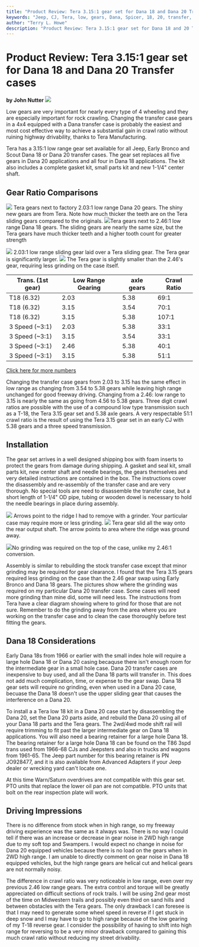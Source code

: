 ```yaml
---
title: "Product Review: Tera 3.15:1 gear set for Dana 18 and Dana 20 Transfer cases"
keywords: "Jeep, CJ, Tera, low, gears, Dana, Spicer, 18, 20, transfer, Mepco, gearing, Dana 20, Dana 18, case"
author: "Terry L. Howe"
description: "Product Review: Tera 3.15:1 gear set for Dana 18 and 20 Transfer case"
---
```

# Product Review: Tera 3.15:1 gear set for Dana 18 and Dana 20 Transfer cases

**by John Nutter** [![](/img/xfer/updates/terad20/tera1s.jpg)](/img/xfer/updates/terad20/tera1.jpg)

Low gears are very important for nearly every type of 4 wheeling and they are especially important for rock crawling. Changing the transfer case gears in a 4x4 equipped with a Dana transfer case is probably the easiest and most cost effective way to achieve a substantial gain in crawl ratio without ruining highway drivability, thanks to Tera Manufacturing. 

Tera has a 3.15:1 low range gear set available for all Jeep, Early Bronco and Scout Dana 18 or Dana 20 transfer cases. The gear set replaces all five gears in Dana 20 applications and all four in Dana 18 applications. The kit also includes a complete gasket kit, small parts kit and new 1-1/4" center shaft. 

## Gear Ratio Comparisons

[![](/img/xfer/updates/terad20/tera7s.jpg)](/img/xfer/updates/terad20/tera7.jpg) Tera gears next to factory 2.03:1 low range Dana 20 gears. The shiny new gears are from Tera. Note how much thicker the teeth are on the Tera sliding gears compared to the originals.  [![](/img/xfer/updates/terad20/tera6s.jpg)](/img/xfer/updates/terad20/tera6.jpg)Tera gears next to 2.46:1 low range Dana 18 gears. The sliding gears are nearly the same size, but the Tera gears have much thicker teeth and a higher tooth count for greater strength 

[![](/img/xfer/updates/terad20/tera8s.jpg)](/img/xfer/updates/terad20/tera8.jpg) 2.03:1 low range sliding gear laid over a Tera sliding gear. The Tera gear is significantly larger.  [![](/img/xfer/updates/terad20/tera9s.jpg)](/img/xfer/updates/terad20/tera9.jpg) The Tera gear is slightly smaller than the 2.46's gear, requiring less grinding on the case itself. 

Trans. (1st gear)| Low Range Gearing| axle gears| Crawl Ratio  
---|---|---|---  
T18 (6.32)| 2.03| 5.38| 69:1  
T18 (6.32)| 3.15| 3.54| 70:1  
T18 (6.32)| 3.15| 5.38| 107:1  
3 Speed (~3:1)| 2.03| 5.38| 33:1  
3 Speed (~3:1)| 3.15| 3.54| 33:1  
3 Speed (~3:1)| 2.46| 5.38| 40:1  
3 Speed (~3:1)| 3.15| 5.38| 51:1  
  
[Click here for more numbers](tratbl)

Changing the transfer case gears from 2.03 to 3.15 has the same effect in low range as changing from 3.54 to 5.38 gears while leaving high range unchanged for good freeway driving. Changing from a 2.46: low range to 3.15 is nearly the same as going from 4.56 to 5.38 gears. Three digit crawl ratios are possible with the use of a compound low type transmission such as a T-18, the Tera 3.15 gear set and 5.38 axle gears. A very respectable 51:1 crawl ratio is the result of using the Tera 3.15 gear set in an early CJ with 5.38 gears and a three speed transmission. 

## Installation

The gear set arrives in a well designed shipping box with foam inserts to protect the gears from damage during shipping. A gasket and seal kit, small parts kit, new center shaft and needle bearings, the gears themselves and very detailed instructions are contained in the box. The instructions cover the disassembly and re-assembly of the transfer case and are very thorough. No special tools are need to disassemble the transfer case, but a short length of 1-1/4" OD pipe, tubing or wooden dowel is necessary to hold the needle bearings in place during assembly. 

[![](/img/xfer/updates/terad20/tera3s.jpg)](/img/xfer/updates/terad20/tera3.jpg) Arrows point to the ridge I had to remove with a grinder. Your particular case may require more or less grinding.  [![](/img/xfer/updates/terad20/tera2s.jpg)](/img/xfer/updates/terad20/tera2.jpg) Tera gear slid all the way onto the rear output shaft. The arrow points to area where the ridge was ground away. 

[![](/img/xfer/updates/terad20/tera5s.jpg)](/img/xfer/updates/terad20/tera5.jpg)No grinding was required on the top of the case, unlike my 2.46:1 conversion.

Assembly is similar to rebuilding the stock transfer case except that minor grinding may be required for gear clearance. I found that the Tera 3.15 gears required less grinding on the case than the 2.46 gear swap using Early Bronco and Dana 18 gears. The pictures show where the grinding was required on my particular Dana 20 transfer case. Some cases will need more grinding than mine did, some will need less. The instructions from Tera have a clear diagram showing where to grind for those that are not sure. Remember to do the grinding away from the area where you are working on the transfer case and to clean the case thoroughly before test fitting the gears. 

## Dana 18 Considerations

Early Dana 18s from 1966 or earlier with the small index hole will require a large hole Dana 18 or Dana 20 casing becaquse there isn't enough room for the intermediate gear in a small hole case. Dana 20 transfer cases are inexpensive to buy used, and all the Dana 18 parts will transfer in. This does not add much complication, time, or expense to the gear swap. Dana 18 gear sets will require no grinding, even when used in a Dana 20 case, becuase the Dana 18 doesn't use the upper sliding gear that causes the interference on a Dana 20. 

To install a a Tera low 18 kit in a Dana 20 case start by disassembling the Dana 20, set the Dana 20 parts aside, and rebuild the Dana 20 using all of your Dana 18 parts and the Tera gears. The 2wd/4wd mode shift rail will require trimming to fit past the larger intermediate gear on Dana 18 applications. You will also need a bearing retainer for a large hole Dana 18. The bearing retainer for a large hole Dana 18 can be found on the T86 3spd trans used from 1966-68 CJs and Jeepsters and also in trucks and wagons from 1961-65. The Jeep part number for this bearing retainer is PN JO928477, and it is also available from Advanced Adapters if your Jeep dealer or wrecking yard can't locate one. 

At this time Warn/Saturn overdrives are not compatible with this gear set. PTO units that replace the lower oil pan are not compatible. PTO units that bolt on the rear inspection plate will work. 

## Driving Impressions

There is no difference from stock when in high range, so my freeway driving experience was the same as it always was. There is no way I could tell if there was an increase or decrease in gear noise in 2WD high range due to my soft top and Swampers. I would expect no change in noise for Dana 20 equipped vehicles because there is no load on the gears when in 2WD high range. I am unable to directly comment on gear noise in Dana 18 equipped vehicles, but the high range gears are helical cut and helical gears are not normally noisy. 

The difference in crawl ratio was very noticeable in low range, even over my previous 2.46 low range gears. The extra control and torque will be greatly appreciated on difficult sections of rock trails. I will be using 2nd gear most of the time on Midwestern trails and possibly even third on sand hills and between obstacles with the Tera gears. The only drawback I can foresee is that I may need to generate some wheel speed in reverse if I get stuck in deep snow and I may have to go to high range because of the low gearing of my T-18 reverse gear. I consider the possibility of having to shift into high range for reversing to be a very minor drawback compared to gaining this much crawl ratio without reducing my street drivability.